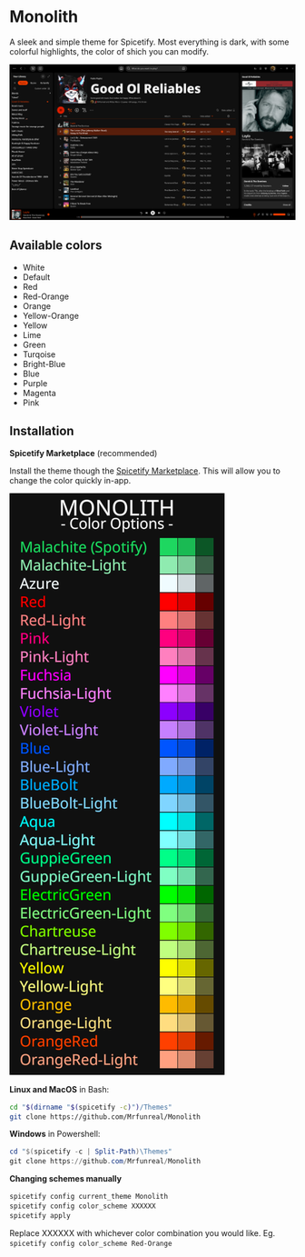 # Monolith

A sleek and simple theme for Spicetify. 
Most everything is dark, with some colorful highlights, the color of shich you can modify.

![preview](./img/prev_Playlist.png)

## Available colors

- White
- Default
- Red
- Red-Orange
- Orange
- Yellow-Orange
- Yellow
- Lime
- Green
- Turqoise
- Bright-Blue
- Blue
- Purple
- Magenta
- Pink


## Installation

**Spicetify Marketplace** (recommended)

Install the theme though the [Spicetify Marketplace](https://github.com/CharlieS1103/spicetify-marketplace). This will allow you to change the color quickly in-app.

![colors](./img/colors.png)

**Linux and MacOS** in Bash:

```bash
cd "$(dirname "$(spicetify -c)")/Themes"
git clone https://github.com/Mrfunreal/Monolith
```

**Windows** in Powershell:

```powershell
cd "$(spicetify -c | Split-Path)\Themes"
git clone https://github.com/Mrfunreal/Monolith
```

**Changing schemes manually**
```Powershell
spicetify config current_theme Monolith
spicetify config color_scheme XXXXXX
spicetify apply
```
Replace XXXXXX with whichever color combination you would like. Eg. `spicetify config color_scheme Red-Orange`
